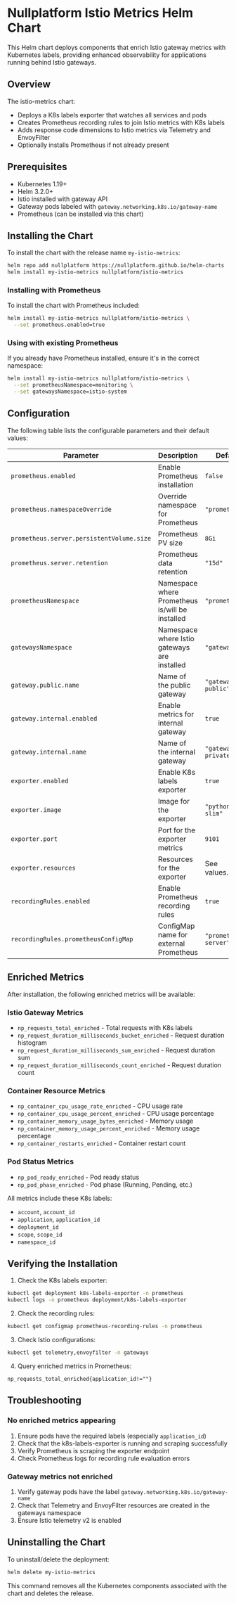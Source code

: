 # Nullplatform Istio Metrics Helm Chart

This Helm chart deploys components that enrich Istio gateway metrics with Kubernetes labels, providing enhanced observability for applications running behind Istio gateways.

## Overview

The istio-metrics chart:
- Deploys a K8s labels exporter that watches all services and pods
- Creates Prometheus recording rules to join Istio metrics with K8s labels
- Adds response code dimensions to Istio metrics via Telemetry and EnvoyFilter
- Optionally installs Prometheus if not already present

## Prerequisites

- Kubernetes 1.19+
- Helm 3.2.0+
- Istio installed with gateway API
- Gateway pods labeled with `gateway.networking.k8s.io/gateway-name`
- Prometheus (can be installed via this chart)

## Installing the Chart

To install the chart with the release name `my-istio-metrics`:

```bash
helm repo add nullplatform https://nullplatform.github.io/helm-charts
helm install my-istio-metrics nullplatform/istio-metrics
```

### Installing with Prometheus

To install the chart with Prometheus included:

```bash
helm install my-istio-metrics nullplatform/istio-metrics \
  --set prometheus.enabled=true
```

### Using with existing Prometheus

If you already have Prometheus installed, ensure it's in the correct namespace:

```bash
helm install my-istio-metrics nullplatform/istio-metrics \
  --set prometheusNamespace=monitoring \
  --set gatewaysNamespace=istio-system
```

## Configuration

The following table lists the configurable parameters and their default values:

| Parameter | Description | Default |
|-----------|-------------|---------|
| `prometheus.enabled` | Enable Prometheus installation | `false` |
| `prometheus.namespaceOverride` | Override namespace for Prometheus | `"prometheus"` |
| `prometheus.server.persistentVolume.size` | Prometheus PV size | `8Gi` |
| `prometheus.server.retention` | Prometheus data retention | `"15d"` |
| `prometheusNamespace` | Namespace where Prometheus is/will be installed | `"prometheus"` |
| `gatewaysNamespace` | Namespace where Istio gateways are installed | `"gateways"` |
| `gateway.public.name` | Name of the public gateway | `"gateway-public"` |
| `gateway.internal.enabled` | Enable metrics for internal gateway | `true` |
| `gateway.internal.name` | Name of the internal gateway | `"gateway-private"` |
| `exporter.enabled` | Enable K8s labels exporter | `true` |
| `exporter.image` | Image for the exporter | `"python:3.11-slim"` |
| `exporter.port` | Port for the exporter metrics | `9101` |
| `exporter.resources` | Resources for the exporter | See values.yaml |
| `recordingRules.enabled` | Enable Prometheus recording rules | `true` |
| `recordingRules.prometheusConfigMap` | ConfigMap name for external Prometheus | `"prometheus-server"` |

## Enriched Metrics

After installation, the following enriched metrics will be available:

### Istio Gateway Metrics
- `np_requests_total_enriched` - Total requests with K8s labels
- `np_request_duration_milliseconds_bucket_enriched` - Request duration histogram
- `np_request_duration_milliseconds_sum_enriched` - Request duration sum
- `np_request_duration_milliseconds_count_enriched` - Request duration count

### Container Resource Metrics
- `np_container_cpu_usage_rate_enriched` - CPU usage rate
- `np_container_cpu_usage_percent_enriched` - CPU usage percentage
- `np_container_memory_usage_bytes_enriched` - Memory usage
- `np_container_memory_usage_percent_enriched` - Memory usage percentage
- `np_container_restarts_enriched` - Container restart count

### Pod Status Metrics
- `np_pod_ready_enriched` - Pod ready status
- `np_pod_phase_enriched` - Pod phase (Running, Pending, etc.)

All metrics include these K8s labels:
- `account`, `account_id`
- `application`, `application_id`
- `deployment_id`
- `scope`, `scope_id`
- `namespace_id`

## Verifying the Installation

1. Check the K8s labels exporter:
```bash
kubectl get deployment k8s-labels-exporter -n prometheus
kubectl logs -n prometheus deployment/k8s-labels-exporter
```

2. Check the recording rules:
```bash
kubectl get configmap prometheus-recording-rules -n prometheus
```

3. Check Istio configurations:
```bash
kubectl get telemetry,envoyfilter -n gateways
```

4. Query enriched metrics in Prometheus:
```promql
np_requests_total_enriched{application_id!=""}
```

## Troubleshooting

### No enriched metrics appearing
1. Ensure pods have the required labels (especially `application_id`)
2. Check that the k8s-labels-exporter is running and scraping successfully
3. Verify Prometheus is scraping the exporter endpoint
4. Check Prometheus logs for recording rule evaluation errors

### Gateway metrics not enriched
1. Verify gateway pods have the label `gateway.networking.k8s.io/gateway-name`
2. Check that Telemetry and EnvoyFilter resources are created in the gateways namespace
3. Ensure Istio telemetry v2 is enabled

## Uninstalling the Chart

To uninstall/delete the deployment:

```bash
helm delete my-istio-metrics
```

This command removes all the Kubernetes components associated with the chart and deletes the release.